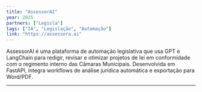```yaml
---
title: "AssessorAI"
year: 2025
partners: ["Legisla"]
tags: ["IA", "Legislação", "Automação"]
link: "https://assessora.ai"
---
```


AssessorAI é uma plataforma de automação legislativa que usa GPT e LangChain para redigir, revisar e otimizar projetos de lei em conformidade com o regimento interno das Câmaras Municipais. Desenvolvida em FastAPI, integra workflows de análise jurídica automática e exportação para Word/PDF.

---